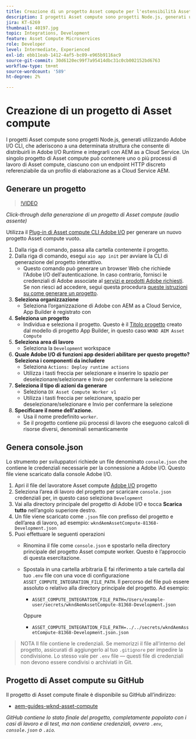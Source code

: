 ```yaml
---
title: Creazione di un progetto Asset compute per l'estensibilità Asset compute
description: I progetti Asset compute sono progetti Node.js, generati utilizzando Adobe I/O CLI, che aderiscono a una determinata struttura che consente di distribuirli in Adobe I/O Runtime e integrarli con AEM as a Cloud Service.
jira: KT-6269
thumbnail: 40197.jpg
topic: Integrations, Development
feature: Asset Compute Microservices
role: Developer
level: Intermediate, Experienced
exl-id: ebb11eab-1412-4af5-bc09-e965b9116ac9
source-git-commit: 30d6120ec99f7a95414dbc31c0cb002152bd6763
workflow-type: tm+mt
source-wordcount: '589'
ht-degree: 2%

---
```


# Creazione di un progetto di Asset compute

I progetti Asset compute sono progetti Node.js, generati utilizzando Adobe I/O CLI, che aderiscono a una determinata struttura che consente di distribuirli in Adobe I/O Runtime e integrarli con AEM as a Cloud Service. Un singolo progetto di Asset compute può contenere uno o più processi di lavoro di Asset compute, ciascuno con un endpoint HTTP discreto referenziabile da un profilo di elaborazione as a Cloud Service AEM.

## Generare un progetto

>[!VIDEO](https://video.tv.adobe.com/v/40197?quality=12&learn=on)

_Click-through della generazione di un progetto di Asset compute (audio assente)_

Utilizza il [Plug-in di Asset compute CLI Adobe I/O](../set-up/development-environment.md#aio-cli) per generare un nuovo progetto Asset compute vuoto.

1. Dalla riga di comando, passa alla cartella contenente il progetto.
1. Dalla riga di comando, esegui `aio app init` per avviare la CLI di generazione del progetto interattivo.
   + Questo comando può generare un browser Web che richiede l&#39;Adobe I/O dell&#39;autenticazione. In caso contrario, fornisci le credenziali di Adobe associate al [servizi e prodotti Adobe richiesti](../set-up/accounts-and-services.md). Se non riesci ad accedere, segui questa procedura [queste istruzioni su come generare un progetto](https://developer.adobe.com/app-builder/docs/getting_started/first_app/#42-developer-is-not-logged-in-as-enterprise-organization-user).
1. __Seleziona organizzazione__
   + Seleziona l’organizzazione di Adobe con AEM as a Cloud Service, App Builder è registrato con
1. __Seleziona un progetto__
   + Individua e seleziona il progetto. Questo è il [Titolo progetto](../set-up/app-builder.md) creato dal modello di progetto App Builder, in questo caso `WKND AEM Asset Compute`
1. __Seleziona area di lavoro__
   + Seleziona la `Development` workspace
1. __Quale Adobe I/O di funzioni app desideri abilitare per questo progetto? Seleziona i componenti da includere__
   + Seleziona `Actions: Deploy runtime actions`
   + Utilizza i tasti freccia per selezionare e inserire lo spazio per deselezionare/selezionare e Invio per confermare la selezione
1. __Seleziona il tipo di azioni da generare__
   + Seleziona `DX Asset Compute Worker v1`
   + Utilizza i tasti freccia per selezionare, spazio per deselezionare/selezionare e Invio per confermare la selezione
1. __Specificare il nome dell&#39;azione.__
   + Usa il nome predefinito `worker`.
   + Se il progetto contiene più processi di lavoro che eseguono calcoli di risorse diversi, denominali semanticamente

## Genera console.json

Lo strumento per sviluppatori richiede un file denominato `console.json` che contiene le credenziali necessarie per la connessione a Adobe I/O. Questo file viene scaricato dalla console Adobe I/O.

1. Apri il file del lavoratore Asset compute [Adobe I/O](https://console.adobe.io) progetto
1. Seleziona l’area di lavoro del progetto per scaricare `console.json` credenziali per, in questo caso seleziona `Development`
1. Vai alla directory principale del progetto di Adobe I/O e tocca __Scarica tutto__ nell’angolo superiore destro.
1. Un file viene scaricato come `.json` file con prefisso del progetto e dell’area di lavoro, ad esempio: `wkndAemAssetCompute-81368-Development.json`
1. Puoi effettuare le seguenti operazioni
   + Rinomina il file come `console.json` e spostarlo nella directory principale del progetto Asset compute worker. Questo è l’approccio di questa esercitazione.
   + Spostala in una cartella arbitraria E fai riferimento a tale cartella dal tuo `.env` file con una voce di configurazione `ASSET_COMPUTE_INTEGRATION_FILE_PATH`. Il percorso del file può essere assoluto o relativo alla directory principale del progetto. Ad esempio:
      + `ASSET_COMPUTE_INTEGRATION_FILE_PATH=/Users/example-user/secrets/wkndAemAssetCompute-81368-Development.json`

     Oppure
      + `ASSET_COMPUTE_INTEGRATION_FILE_PATH=../../secrets/wkndAemAssetCompute-81368-Development.json.json`

> NOTA
> Il file contiene le credenziali. Se memorizzi il file all’interno del progetto, assicurati di aggiungerlo al tuo `.gitignore` per impedire la condivisione. Lo stesso vale per `.env` file — questi file di credenziali non devono essere condivisi o archiviati in Git.

## Progetto di Asset compute su GitHub

Il progetto di Asset compute finale è disponibile su GitHub all’indirizzo:

+ [aem-guides-wknd-asset-compute](https://github.com/adobe/aem-guides-wknd-asset-compute)

_GitHub contiene lo stato finale del progetto, completamente popolato con i casi di lavoro e di test, ma non contiene credenziali, ovvero `.env`, `console.json` o `.aio`._

